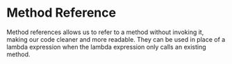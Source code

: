 # Method Reference


Method references allows us to refer to a method without invoking it, making our code cleaner and more
readable. They can be used in place of a lambda expression when the lambda expression only calls an existing
method.
